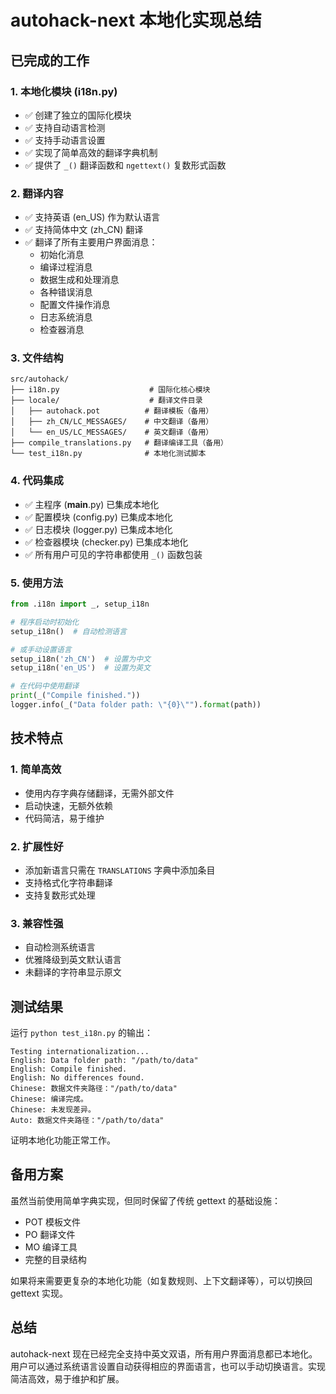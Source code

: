 # autohack-next 本地化实现总结

## 已完成的工作

### 1. 本地化模块 (i18n.py)
- ✅ 创建了独立的国际化模块
- ✅ 支持自动语言检测
- ✅ 支持手动语言设置
- ✅ 实现了简单高效的翻译字典机制
- ✅ 提供了 `_()` 翻译函数和 `ngettext()` 复数形式函数

### 2. 翻译内容
- ✅ 支持英语 (en_US) 作为默认语言
- ✅ 支持简体中文 (zh_CN) 翻译
- ✅ 翻译了所有主要用户界面消息：
  - 初始化消息
  - 编译过程消息
  - 数据生成和处理消息
  - 各种错误消息
  - 配置文件操作消息
  - 日志系统消息
  - 检查器消息

### 3. 文件结构
```
src/autohack/
├── i18n.py                    # 国际化核心模块
├── locale/                    # 翻译文件目录
│   ├── autohack.pot          # 翻译模板（备用）
│   ├── zh_CN/LC_MESSAGES/    # 中文翻译（备用）
│   └── en_US/LC_MESSAGES/    # 英文翻译（备用）
├── compile_translations.py   # 翻译编译工具（备用）
└── test_i18n.py              # 本地化测试脚本
```

### 4. 代码集成
- ✅ 主程序 (__main__.py) 已集成本地化
- ✅ 配置模块 (config.py) 已集成本地化
- ✅ 日志模块 (logger.py) 已集成本地化
- ✅ 检查器模块 (checker.py) 已集成本地化
- ✅ 所有用户可见的字符串都使用 `_()` 函数包装

### 5. 使用方法
```python
from .i18n import _, setup_i18n

# 程序启动时初始化
setup_i18n()  # 自动检测语言

# 或手动设置语言
setup_i18n('zh_CN')  # 设置为中文
setup_i18n('en_US')  # 设置为英文

# 在代码中使用翻译
print(_("Compile finished."))
logger.info(_("Data folder path: \"{0}\"").format(path))
```

## 技术特点

### 1. 简单高效
- 使用内存字典存储翻译，无需外部文件
- 启动快速，无额外依赖
- 代码简洁，易于维护

### 2. 扩展性好
- 添加新语言只需在 `TRANSLATIONS` 字典中添加条目
- 支持格式化字符串翻译
- 支持复数形式处理

### 3. 兼容性强
- 自动检测系统语言
- 优雅降级到英文默认语言
- 未翻译的字符串显示原文

## 测试结果

运行 `python test_i18n.py` 的输出：
```
Testing internationalization...
English: Data folder path: "/path/to/data"
English: Compile finished.
English: No differences found.
Chinese: 数据文件夹路径："/path/to/data"
Chinese: 编译完成。
Chinese: 未发现差异。
Auto: 数据文件夹路径："/path/to/data"
```

证明本地化功能正常工作。

## 备用方案

虽然当前使用简单字典实现，但同时保留了传统 gettext 的基础设施：
- POT 模板文件
- PO 翻译文件
- MO 编译工具
- 完整的目录结构

如果将来需要更复杂的本地化功能（如复数规则、上下文翻译等），可以切换回 gettext 实现。

## 总结

autohack-next 现在已经完全支持中英文双语，所有用户界面消息都已本地化。用户可以通过系统语言设置自动获得相应的界面语言，也可以手动切换语言。实现简洁高效，易于维护和扩展。

